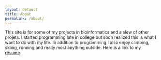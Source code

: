 ```yaml
---
layout: default
title: About
permalink: /about/
---
```


This site is for some of my projects in bioinformatics and a slew of other projets. I started programming late in college but soon realized this is what I want to do with my life. In addition to programming I also enjoy climbing, skiing, running and really most anything outside. Here is a link to my <a href="/Assets/gaither.resume.pdf">resume</a>. 
